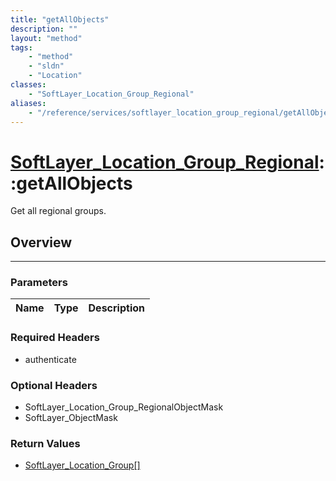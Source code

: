 ```yaml
---
title: "getAllObjects"
description: ""
layout: "method"
tags:
    - "method"
    - "sldn"
    - "Location"
classes:
    - "SoftLayer_Location_Group_Regional"
aliases:
    - "/reference/services/softlayer_location_group_regional/getAllObjects"
---
```

# [SoftLayer_Location_Group_Regional](/reference/services/SoftLayer_Location_Group_Regional)::getAllObjects


Get all regional groups.


## Overview 


-----

### Parameters 
|Name | Type | Description |
| --- | --- | --- |


### Required Headers
* authenticate


### Optional Headers
* SoftLayer_Location_Group_RegionalObjectMask
* SoftLayer_ObjectMask

### Return Values
* <a href='/reference/datatypes/SoftLayer_Location_Group'>SoftLayer_Location_Group[] </a>




